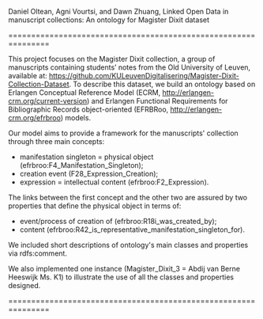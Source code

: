 Daniel Oltean, Agni Vourtsi, and Dawn Zhuang, Linked Open Data in manuscript collections: An ontology for Magister Dixit dataset

===============================================================

This project focuses on the Magister Dixit collection, a group of manuscripts containing students’ notes from the Old University of Leuven, available at: https://github.com/KULeuvenDigitalisering/Magister-Dixit-Collection-Dataset. To describe this dataset, we build an ontology based on Erlangen Conceptual Reference Model (ECRM, http://erlangen-crm.org/current-version) and Erlangen Functional Requirements for Bibliographic Records object-oriented (EFRBRoo, http://erlangen-crm.org/efrbroo) models.

Our model aims to provide a framework for the manuscripts' collection through three main concepts: 
-	manifestation singleton = physical object (efrbroo:F4_Manifestation_Singleton);
-	creation event (F28_Expression_Creation);
-	expression = intellectual content (efrbroo:F2_Expression). 

The links between the first concept and the other two are assured by two properties that define the physical object in terms of:
-	event/process of creation of (efrbroo:R18i_was_created_by);
-	content (efrbroo:R42_is_representative_manifestation_singleton_for). 

We included short descriptions of ontology's main classes and properties via rdfs:comment. 

We also implemented one instance (Magister_Dixit_3 = Abdij van Berne Heeswijk Ms. K1) to illustrate the use of all the classes and properties designed.

===============================================================
